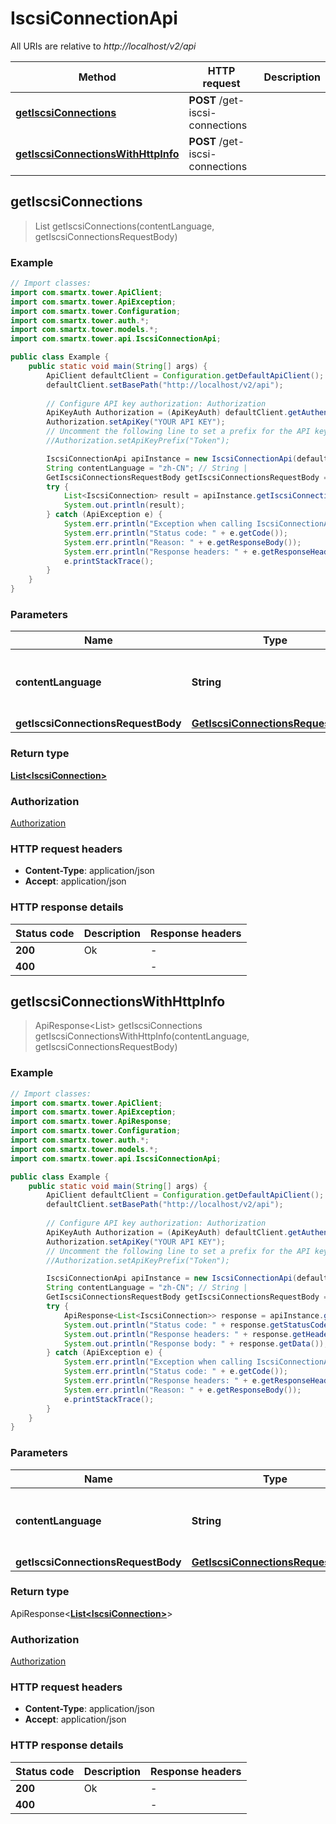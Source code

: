# IscsiConnectionApi

All URIs are relative to *http://localhost/v2/api*

Method | HTTP request | Description
------------- | ------------- | -------------
[**getIscsiConnections**](IscsiConnectionApi.md#getIscsiConnections) | **POST** /get-iscsi-connections | 
[**getIscsiConnectionsWithHttpInfo**](IscsiConnectionApi.md#getIscsiConnectionsWithHttpInfo) | **POST** /get-iscsi-connections | 



## getIscsiConnections

> List<IscsiConnection> getIscsiConnections(contentLanguage, getIscsiConnectionsRequestBody)



### Example

```java
// Import classes:
import com.smartx.tower.ApiClient;
import com.smartx.tower.ApiException;
import com.smartx.tower.Configuration;
import com.smartx.tower.auth.*;
import com.smartx.tower.models.*;
import com.smartx.tower.api.IscsiConnectionApi;

public class Example {
    public static void main(String[] args) {
        ApiClient defaultClient = Configuration.getDefaultApiClient();
        defaultClient.setBasePath("http://localhost/v2/api");
        
        // Configure API key authorization: Authorization
        ApiKeyAuth Authorization = (ApiKeyAuth) defaultClient.getAuthentication("Authorization");
        Authorization.setApiKey("YOUR API KEY");
        // Uncomment the following line to set a prefix for the API key, e.g. "Token" (defaults to null)
        //Authorization.setApiKeyPrefix("Token");

        IscsiConnectionApi apiInstance = new IscsiConnectionApi(defaultClient);
        String contentLanguage = "zh-CN"; // String | 
        GetIscsiConnectionsRequestBody getIscsiConnectionsRequestBody = new GetIscsiConnectionsRequestBody(); // GetIscsiConnectionsRequestBody | 
        try {
            List<IscsiConnection> result = apiInstance.getIscsiConnections(contentLanguage, getIscsiConnectionsRequestBody);
            System.out.println(result);
        } catch (ApiException e) {
            System.err.println("Exception when calling IscsiConnectionApi#getIscsiConnections");
            System.err.println("Status code: " + e.getCode());
            System.err.println("Reason: " + e.getResponseBody());
            System.err.println("Response headers: " + e.getResponseHeaders());
            e.printStackTrace();
        }
    }
}
```

### Parameters


Name | Type | Description  | Notes
------------- | ------------- | ------------- | -------------
 **contentLanguage** | **String**|  | [enum: zh-CN, en-US]
 **getIscsiConnectionsRequestBody** | [**GetIscsiConnectionsRequestBody**](GetIscsiConnectionsRequestBody.md)|  |

### Return type

[**List&lt;IscsiConnection&gt;**](IscsiConnection.md)


### Authorization

[Authorization](../README.md#Authorization)

### HTTP request headers

- **Content-Type**: application/json
- **Accept**: application/json

### HTTP response details
| Status code | Description | Response headers |
|-------------|-------------|------------------|
| **200** | Ok |  -  |
| **400** |  |  -  |

## getIscsiConnectionsWithHttpInfo

> ApiResponse<List<IscsiConnection>> getIscsiConnections getIscsiConnectionsWithHttpInfo(contentLanguage, getIscsiConnectionsRequestBody)



### Example

```java
// Import classes:
import com.smartx.tower.ApiClient;
import com.smartx.tower.ApiException;
import com.smartx.tower.ApiResponse;
import com.smartx.tower.Configuration;
import com.smartx.tower.auth.*;
import com.smartx.tower.models.*;
import com.smartx.tower.api.IscsiConnectionApi;

public class Example {
    public static void main(String[] args) {
        ApiClient defaultClient = Configuration.getDefaultApiClient();
        defaultClient.setBasePath("http://localhost/v2/api");
        
        // Configure API key authorization: Authorization
        ApiKeyAuth Authorization = (ApiKeyAuth) defaultClient.getAuthentication("Authorization");
        Authorization.setApiKey("YOUR API KEY");
        // Uncomment the following line to set a prefix for the API key, e.g. "Token" (defaults to null)
        //Authorization.setApiKeyPrefix("Token");

        IscsiConnectionApi apiInstance = new IscsiConnectionApi(defaultClient);
        String contentLanguage = "zh-CN"; // String | 
        GetIscsiConnectionsRequestBody getIscsiConnectionsRequestBody = new GetIscsiConnectionsRequestBody(); // GetIscsiConnectionsRequestBody | 
        try {
            ApiResponse<List<IscsiConnection>> response = apiInstance.getIscsiConnectionsWithHttpInfo(contentLanguage, getIscsiConnectionsRequestBody);
            System.out.println("Status code: " + response.getStatusCode());
            System.out.println("Response headers: " + response.getHeaders());
            System.out.println("Response body: " + response.getData());
        } catch (ApiException e) {
            System.err.println("Exception when calling IscsiConnectionApi#getIscsiConnections");
            System.err.println("Status code: " + e.getCode());
            System.err.println("Response headers: " + e.getResponseHeaders());
            System.err.println("Reason: " + e.getResponseBody());
            e.printStackTrace();
        }
    }
}
```

### Parameters


Name | Type | Description  | Notes
------------- | ------------- | ------------- | -------------
 **contentLanguage** | **String**|  | [enum: zh-CN, en-US]
 **getIscsiConnectionsRequestBody** | [**GetIscsiConnectionsRequestBody**](GetIscsiConnectionsRequestBody.md)|  |

### Return type

ApiResponse<[**List&lt;IscsiConnection&gt;**](IscsiConnection.md)>


### Authorization

[Authorization](../README.md#Authorization)

### HTTP request headers

- **Content-Type**: application/json
- **Accept**: application/json

### HTTP response details
| Status code | Description | Response headers |
|-------------|-------------|------------------|
| **200** | Ok |  -  |
| **400** |  |  -  |


